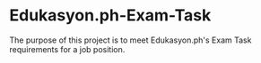 # Edukasyon.ph-Exam-Task
The purpose of this project is to meet Edukasyon.ph's Exam Task requirements for a job position.
